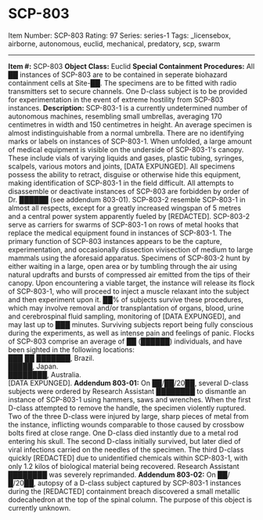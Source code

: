 # SCP-803
Item Number: SCP-803
Rating: 97
Series: series-1
Tags: _licensebox, airborne, autonomous, euclid, mechanical, predatory, scp, swarm

---

  
**Item #:** SCP-803 
**Object Class:** Euclid
**Special Containment Procedures:** All ██ instances of SCP-803 are to be contained in seperate biohazard containment cells at Site-██. The specimens are to be fitted with radio transmitters set to secure channels. One D-class subject is to be provided for experimentation in the event of extreme hostility from SCP-803 instances.
**Description:** SCP-803-1 is a currently undetermined number of autonomous machines, resembling small umbrellas, averaging 170 centimetres in width and 150 centimetres in height. An average specimen is almost indistinguishable from a normal umbrella. There are no identifying marks or labels on instances of SCP-803-1. When unfolded, a large amount of medical equipment is visible on the underside of SCP-803-1's canopy. These include vials of varying liquids and gases, plastic tubing, syringes, scalpels, various motors and joints, [DATA EXPUNGED]. All specimens possess the ability to retract, disguise or otherwise hide this equipment, making identification of SCP-803-1 in the field difficult. All attempts to disassemble or deactivate instances of SCP-803 are forbidden by order of Dr. ██████ (see addendum 803-01).
SCP-803-2 resemble SCP-803-1 in almost all respects, except for a greatly increased wingspan of 5 metres and a central power system apparently fueled by [REDACTED]. SCP-803-2 serve as carriers for swarms of SCP-803-1 on rows of metal hooks that replace the medical equipment found in instances of SCP-803-1.
The primary function of SCP-803 instances appears to be the capture, experimentation, and occasionally dissection vivisection of medium to large mammals using the aforesaid apparatus. Specimens of SCP-803-2 hunt by either waiting in a large, open area or by tumbling through the air using natural updrafts and bursts of compressed air emitted from the tips of their canopy. Upon encountering a viable target, the instance will release its flock of SCP-803-1, who will proceed to inject a muscle relaxant into the subject and then experiment upon it. ██% of subjects survive these procedures, which may involve removal and/or transplantation of organs, blood, urine and cerebrospinal fluid sampling, monitoring of [DATA EXPUNGED], and may last up to ███ minutes. Surviving subjects report being fully conscious during the experiments, as well as intense pain and feelings of panic.
Flocks of SCP-803 comprise an average of ██ (██████) individuals, and have been sighted in the following locations:  
███ ██ ███████, Brazil.  
█████, Japan.  
████████, Australia.  
[DATA EXPUNGED].
**Addendum 803-01:** On ██/██/20██, several D-class subjects were ordered by Research Assistant ████████ to dismantle an instance of SCP-803-1 using hammers, saws and wrenches. When the first D-class attempted to remove the handle, the specimen violently ruptured. Two of the three D-class were injured by large, sharp pieces of metal from the instance, inflicting wounds comparable to those caused by crossbow bolts fired at close range. One D-class died instantly due to a metal rod entering his skull. The second D-class initially survived, but later died of viral infections carried on the needles of the specimen. The third D-class quickly [REDACTED] due to unidentified chemicals within SCP-803-1, with only 1.2 kilos of biological material being recovered. Research Assistant ████████ was severely reprimanded.
**Addendum 803-02:** On ██/█/20██, autopsy of a D-class subject captured by SCP-803-1 instances during the [REDACTED] containment breach discovered a small metallic dodecahedron at the top of the spinal column. The purpose of this object is currently unknown.